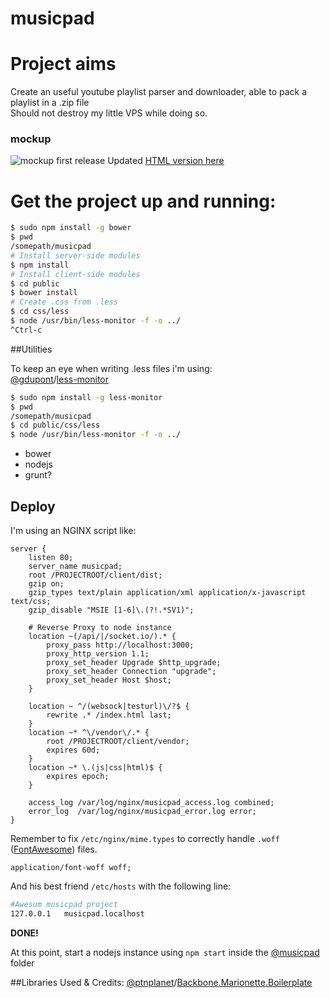 musicpad
===================

# Project aims
Create an useful youtube playlist parser and downloader, able to pack a playlist in a .zip file  
Should not destroy my little VPS while doing so.  

### mockup
![mockup first release](https://dl.dropboxusercontent.com/s/1ammo7mpqgd5g2g/get-music_get-music.png?token_hash=AAESBY0eWjZRJgXjbWvqVmBWmt3pKRGTG5BwAL9BbMSZOg&dl=1)
Updated [HTML version here](http://app.mockflow.com/view/a38da72f4b21a524a6ae658990409981)

# Get the project up and running:

```bash
$ sudo npm install -g bower
$ pwd
/somepath/musicpad
# Install server-side modules
$ npm install
# Install client-side modules
$ cd public
$ bower install
# Create .css from .less
$ cd css/less
$ node /usr/bin/less-monitor -f -o ../
^Ctrl-c
```


##Utilities

To keep an eye when writing .less files i'm using:  
[@gdupont](https://github.com/gdupont)/[less-monitor](https://github.com/gdupont/less-monitor)
```bash
$ sudo npm install -g less-monitor
$ pwd
/somepath/musicpad
$ cd public/css/less
$ node /usr/bin/less-monitor -f -o ../
```

- bower
- nodejs
- grunt?


Deploy
------
I'm using an NGINX script like:
```nginx
server {
    listen 80;
    server_name musicpad;
    root /PROJECTROOT/client/dist;
    gzip on;
    gzip_types text/plain application/xml application/x-javascript text/css;
    gzip_disable "MSIE [1-6]\.(?!.*SV1)";

    # Reverse Proxy to node instance
    location ~(/api/|/socket.io/).* {
        proxy_pass http://localhost:3000;
        proxy_http_version 1.1;
        proxy_set_header Upgrade $http_upgrade;
        proxy_set_header Connection "upgrade";
        proxy_set_header Host $host;
    }

    location ~ ^/(websock|testurl)\/?$ {
        rewrite .* /index.html last;
    }
    location ~* ^\/vendor\/.* {
        root /PROJECTROOT/client/vendor;
        expires 60d;
    }
    location ~* \.(js|css|html)$ {
        expires epoch;
    }

    access_log /var/log/nginx/musicpad_access.log combined;
    error_log  /var/log/nginx/musicpad_error.log error;
}
```

Remember to fix ```/etc/nginx/mime.types``` to correctly handle ```.woff``` ([FontAwesome][fontawesome]) files.
```
application/font-woff woff;
```

And his best friend ```/etc/hosts``` with the following line:
```bash
#Awesum musicpad project
127.0.0.1	musicpad.localhost
```
**DONE!**

At this point, start a nodejs instance using ```npm start``` inside the [@musicpad][this] folder

##Libraries Used & Credits:
[@ptnplanet](https://github.com/ptnplanet)/[Backbone.Marionette.Boilerplate](https://github.com/ptnplanet/Backbone.Marionette.Boilerplate)

  [this]: https://github.com/mrgamer/musicpad
  [fontawesome]: http://fortawesome.github.io/Font-Awesome/
